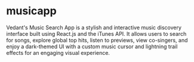 # musicapp
 Vedant's Music Search App is a stylish and interactive music discovery interface built using React.js and the iTunes API. It allows users to search for songs, explore global top hits, listen to previews, view co-singers, and enjoy a dark-themed UI with a custom music cursor and lightning trail effects for an engaging visual experience.
